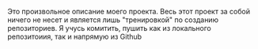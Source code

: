 Это произвольное описание моего проекта. Весь этот проект за собой ничего не несет и является лишь "тренировкой" по созданию репозиториев. Я учусь комитить, пушить как из локального 
репозитоиия, так и напрямую из Github
